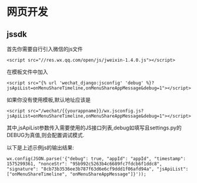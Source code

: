 # 网页开发

## jssdk

首先你需要自行引入微信的js文件

    <script src="//res.wx.qq.com/open/js/jweixin-1.4.0.js"></script>

在模板文件中加入

    <script src="{% url 'wechat_django:jsconfig' 'debug' %}?jsApiList=onMenuShareTimeline,onMenuShareAppMessage&debug=1"></script>

如果你没有使用模板,默认地址应该是

    <script src="/wechat/{{yourappname}}/wx.jsconfig.js?jsApiList=onMenuShareTimeline,onMenuShareAppMessage&debug=1"></script>

其中,jsApiList参数传入需要使用的JS接口列表,debug如填写且settings.py的DEBUG为真值,则会配置调试模式.

以下是上述示例js的输出结果:

    wx.config(JSON.parse('{"debug": true, "appId": "appId", "timestamp": 1575299361, "nonceStr": "95b992c5263b4c6689fc7fdcb6f1ddc8", "signature": "8cb73b3536ee3b787f63d6e6cf9ddd1f06afd94a", "jsApiList": ["onMenuShareTimeline", "onMenuShareAppMessage"]}'));